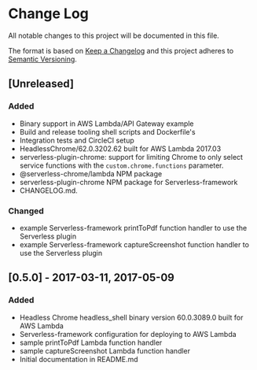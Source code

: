 # Change Log
All notable changes to this project will be documented in this file.

The format is based on [Keep a Changelog](http://keepachangelog.com/)
and this project adheres to [Semantic Versioning](http://semver.org/).


## [Unreleased]
### Added
- Binary support in AWS Lambda/API Gateway example
- Build and release tooling shell scripts and Dockerfile's
- Integration tests and CircleCI setup
- HeadlessChrome/62.0.3202.62 built for AWS Lambda 2017.03
- serverless-plugin-chrome: support for limiting Chrome to only select service functions with the `custom.chrome.functions` parameter.
- @serverless-chrome/lambda NPM package
- serverless-plugin-chrome NPM package for Serverless-framework
- CHANGELOG.md.

### Changed
- example Serverless-framework printToPdf function handler to use the Serverless plugin
- example Serverless-framework captureScreenshot function handler to use the Serverless plugin


## [0.5.0] - 2017-03-11, 2017-05-09
### Added
- Headless Chrome headless_shell binary version 60.0.3089.0 built for AWS Lambda
- Serverless-framework configuration for deploying to AWS Lambda
- sample printToPdf Lambda function handler
- sample captureScreenshot Lambda function handler
- Initial documentation in README.md

